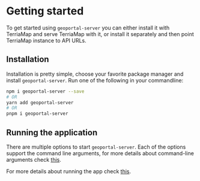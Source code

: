 # Getting started

To get started using `geoportal-server` you can either install it with TerriaMap and serve TerriaMap with it, or install it separately and then point TerriaMap instance to API URLs.

## Installation

Installation is pretty simple, choose your favorite package manager and install `geoportal-server`. Run one of the following in your commandline:

```sh
npm i geoportal-server --save
# OR
yarn add geoportal-server
# OR
pnpm i geoportal-server
```

## Running the application

There are multiple options to start `geoportal-server`. Each of the options support the command line arguments, for more details about command-line arguments check [this](../configuration/command-line-arguments.md).

For more details about running the app check [this](../configuration/).

